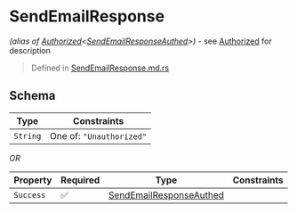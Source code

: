 # SendEmailResponse
*(alias of [Authorized](../../../auth/Authorized.md)\<[SendEmailResponseAuthed](../../../routes/native/send_email/SendEmailResponseAuthed.md)\>)* - see [Authorized](../../../auth/Authorized.md) for description
> Defined in [SendEmailResponse.md.rs](../../../routes/native/send_email/../../interface/src/interface/routes/native/send_email)

## Schema

| Type | Constraints |
| --- | --- |
| `String` | One of: `"Unauthorized"` |

*OR*

| Property | Required | Type | Constraints |
| --- | --- | --- | --- |
| `Success` | ✅ | [SendEmailResponseAuthed](../../../routes/native/send_email/SendEmailResponseAuthed.md) |     | 


